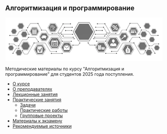 ## Алгоритмизация и программирование

![](./img/logo.png)

Методические материалы по курсу "Алгоритмизация и программирование" для студентов 2025 года поступления.

- [О курсе](01_О_курсе.md)
- [О преподавателях](02_О_преподавателях.md)
- [Лекционные занятия](./01_lectures/ReadMe.md)
- [Практические занятия](./02_practice/ReadMe.md)
  - [Задачи](./02_practice/01_tasks/ReadMe.md)
  - [Практические работы](./02_practice/02_practice_work/ReadMe.md)
  - [Групповые проекты](./02_practice/03_group_projects/ReadMe.md)
- [Материалы к экзамену](./03_exam/ReadMe.md)
- [Рекомендуемые источники](./04_sources/ReadMe.md)
